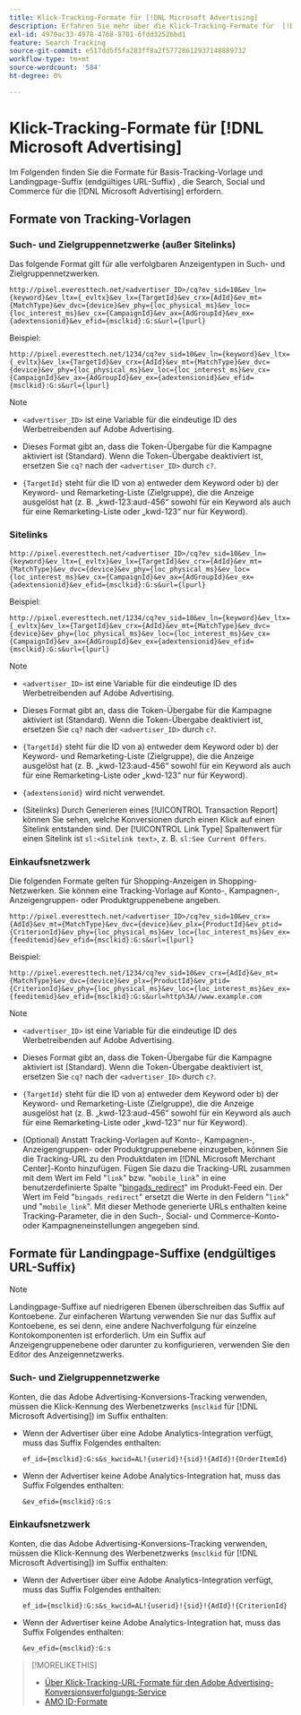 ```yaml
---
title: Klick-Tracking-Formate für [!DNL Microsoft Advertising]
description: Erfahren Sie mehr über die Klick-Tracking-Formate für  [!DNL Microsoft Advertising] .
exl-id: 4970ac33-4978-4768-8701-6fdd3252bbd1
feature: Search Tracking
source-git-commit: e517dd5f5fa283ff8a2f57728612937148889732
workflow-type: tm+mt
source-wordcount: '584'
ht-degree: 0%

---
```


# Klick-Tracking-Formate für [!DNL Microsoft Advertising]

Im Folgenden finden Sie die Formate für Basis-Tracking-Vorlage und Landingpage-Suffix (endgültiges URL-Suffix) , die Search, Social und Commerce für die [!DNL Microsoft Advertising] erfordern.

## Formate von Tracking-Vorlagen

### Such- und Zielgruppennetzwerke (außer Sitelinks)

Das folgende Format gilt für alle verfolgbaren Anzeigentypen in Such- und Zielgruppennetzwerken.

`http://pixel.everesttech.net/<advertiser_ID>/cq?ev_sid=10&ev_ln={keyword}&ev_ltx={_evltx}&ev_lx={TargetId}&ev_crx={AdId}&ev_mt={MatchType}&ev_dvc={device}&ev_phy={loc_physical_ms}&ev_loc={loc_interest_ms}&ev_cx={CampaignId}&ev_ax={AdGroupId}&ev_ex={adextensionid}&ev_efid={msclkid}:G:s&url={lpurl}`

Beispiel:

`http://pixel.everesttech.net/1234/cq?ev_sid=10&ev_ln={keyword}&ev_ltx={_evltx}&ev_lx={TargetId}&ev_crx={AdId}&ev_mt={MatchType}&ev_dvc={device}&ev_phy={loc_physical_ms}&ev_loc={loc_interest_ms}&ev_cx={CampaignId}&ev_ax={AdGroupId}&ev_ex={adextensionid}&ev_efid={msclkid}:G:s&url={lpurl}`

>[!NOTE]
>
>* `<advertiser_ID>` ist eine Variable für die eindeutige ID des Werbetreibenden auf Adobe Advertising.
>
>* Dieses Format gibt an, dass die Token-Übergabe für die Kampagne aktiviert ist (Standard). Wenn die Token-Übergabe deaktiviert ist, ersetzen Sie `cq?` nach der `<advertiser_ID>` durch `c?`.
>
>* `{TargetId}` steht für die ID von a) entweder dem Keyword oder b) der Keyword- und Remarketing-Liste (Zielgruppe), die die Anzeige ausgelöst hat (z. B. „kwd-123:aud-456“ sowohl für ein Keyword als auch für eine Remarketing-Liste oder „kwd-123“ nur für Keyword).

### Sitelinks

`http://pixel.everesttech.net/<advertiser_ID>/cq?ev_sid=10&ev_ln={keyword}&ev_ltx={_evltx}&ev_lx={TargetId}&ev_crx={AdId}&ev_mt={MatchType}&ev_dvc={device}&ev_phy={loc_physical_ms}&ev_loc={loc_interest_ms}&ev_cx={CampaignId}&ev_ax={AdGroupId}&ev_ex={adextensionid}&ev_efid={msclkid}:G:s&url={lpurl}`

Beispiel:

`http://pixel.everesttech.net/1234/cq?ev_sid=10&ev_ln={keyword}&ev_ltx={_evltx}&ev_lx={TargetId}&ev_crx={AdId}&ev_mt={MatchType}&ev_dvc={device}&ev_phy={loc_physical_ms}&ev_loc={loc_interest_ms}&ev_cx={CampaignId}&ev_ax={AdGroupId}&ev_ex={adextensionid}&ev_efid={msclkid}:G:s&url={lpurl}`

>[!NOTE]
>
>* `<advertiser_ID>` ist eine Variable für die eindeutige ID des Werbetreibenden auf Adobe Advertising.
>
>* Dieses Format gibt an, dass die Token-Übergabe für die Kampagne aktiviert ist (Standard). Wenn die Token-Übergabe deaktiviert ist, ersetzen Sie `cq?` nach der `<advertiser_ID>` durch `c?`.
>
>* `{TargetId}` steht für die ID von a) entweder dem Keyword oder b) der Keyword- und Remarketing-Liste (Zielgruppe), die die Anzeige ausgelöst hat (z. B. „kwd-123:aud-456“ sowohl für ein Keyword als auch für eine Remarketing-Liste oder „kwd-123“ nur für Keyword).
>
>* `{adextensionid}` wird nicht verwendet.
>
>* (Sitelinks) Durch Generieren eines [!UICONTROL Transaction Report] können Sie sehen, welche Konversionen durch einen Klick auf einen Sitelink entstanden sind. Der [!UICONTROL Link Type] Spaltenwert für einen Sitelink ist `sl:<Sitelink text>`, z. B. `sl:See Current Offers`.

### Einkaufsnetzwerk

Die folgenden Formate gelten für Shopping-Anzeigen in Shopping-Netzwerken. Sie können eine Tracking-Vorlage auf Konto-, Kampagnen-, Anzeigengruppen- oder Produktgruppenebene angeben.

`http://pixel.everesttech.net/<advertiser_ID>/cq?ev_sid=10&ev_crx={AdId}&ev_mt={MatchType}&ev_dvc={device}&ev_plx={ProductId}&ev_ptid={CriterionId}&ev_phy={loc_physical_ms}&ev_loc={loc_interest_ms}&ev_ex={feeditemid}&ev_efid={msclkid}:G:s&url={lpurl}`

Beispiel:

`http://pixel.everesttech.net/1234/cq?ev_sid=10&ev_crx={AdId}&ev_mt={MatchType}&ev_dvc={device}&ev_plx={ProductId}&ev_ptid={CriterionId}&ev_phy={loc_physical_ms}&ev_loc={loc_interest_ms}&ev_ex={feeditemid}&ev_efid={msclkid}:G:s&url=http%3A//www.example.com`

>[!NOTE]
>
>* `<advertiser_ID>` ist eine Variable für die eindeutige ID des Werbetreibenden auf Adobe Advertising.
>
>* Dieses Format gibt an, dass die Token-Übergabe für die Kampagne aktiviert ist (Standard). Wenn die Token-Übergabe deaktiviert ist, ersetzen Sie `cq?` nach der `<advertiser_ID>` durch `c?`.
>
>* `{TargetId}` steht für die ID von a) entweder dem Keyword oder b) der Keyword- und Remarketing-Liste (Zielgruppe), die die Anzeige ausgelöst hat (z. B. „kwd-123:aud-456“ sowohl für ein Keyword als auch für eine Remarketing-Liste oder „kwd-123“ nur für Keyword).
>
>* (Optional) Anstatt Tracking-Vorlagen auf Konto-, Kampagnen-, Anzeigengruppen- oder Produktgruppenebene einzugeben, können Sie die Tracking-URL zu den Produktdaten im [!DNL Microsoft Merchant Center]-Konto hinzufügen. Fügen Sie dazu die Tracking-URL zusammen mit dem Wert im Feld &quot;`link`&quot; bzw. &quot;`mobile_link`&quot; in eine benutzerdefinierte Spalte &quot;[bingads_redirect](https://help.bingads.microsoft.com/#apex/3/en/51084/0)&quot; im Produkt-Feed ein. Der Wert im Feld &quot;`bingads_redirect`&quot; ersetzt die Werte in den Feldern &quot;`link`&quot; und &quot;`mobile_link`&quot;. Mit dieser Methode generierte URLs enthalten keine Tracking-Parameter, die in den Such-, Social- und Commerce-Konto- oder Kampagneneinstellungen angegeben sind.

## Formate für Landingpage-Suffixe (endgültiges URL-Suffix)

>[!NOTE]
>
>Landingpage-Suffixe auf niedrigeren Ebenen überschreiben das Suffix auf Kontoebene. Zur einfacheren Wartung verwenden Sie nur das Suffix auf Kontoebene, es sei denn, eine andere Nachverfolgung für einzelne Kontokomponenten ist erforderlich. Um ein Suffix auf Anzeigengruppenebene oder darunter zu konfigurieren, verwenden Sie den Editor des Anzeigennetzwerks.

### Such- und Zielgruppennetzwerke

Konten, die das Adobe Advertising-Konversions-Tracking verwenden, müssen die Klick-Kennung des Werbenetzwerks (`msclkid` für [!DNL Microsoft Advertising]) im Suffix enthalten:

* Wenn der Advertiser über eine Adobe Analytics-Integration verfügt, muss das Suffix Folgendes enthalten:

  `ef_id={msclkid}:G:s&s_kwcid=AL!{userid}!{sid}!{AdId}!{OrderItemId}`

* Wenn der Advertiser keine Adobe Analytics-Integration hat, muss das Suffix Folgendes enthalten:

  `&ev_efid={msclkid}:G:s`

### Einkaufsnetzwerk

Konten, die das Adobe Advertising-Konversions-Tracking verwenden, müssen die Klick-Kennung des Werbenetzwerks (`msclkid` für [!DNL Microsoft Advertising]) im Suffix enthalten:

* Wenn der Advertiser über eine Adobe Analytics-Integration verfügt, muss das Suffix Folgendes enthalten:

  `ef_id={msclkid}:G:s&s_kwcid=AL!{userid}!{sid}!{AdId}!{CriterionId}`

* Wenn der Advertiser keine Adobe Analytics-Integration hat, muss das Suffix Folgendes enthalten:

  `&ev_efid={msclkid}:G:s`

>[!MORELIKETHIS]
>
>* [Über Klick-Tracking-URL-Formate für den Adobe Advertising-Konversionsverfolgungs-Service](formats-click-tracking-about.md)
>* [AMO ID-Formate](/help/integrations/analytics/ids.md#amo-id-formats)
